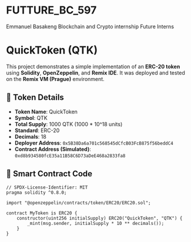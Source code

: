 # FUTTURE_BC_597
Emmanuel Basakeng Blockchain and Crypto internship Future Interns
# QuickToken (QTK)

This project demonstrates a simple implementation of an **ERC-20 token** using **Solidity**, **OpenZeppelin**, and **Remix IDE**. It was deployed and tested on the **Remix VM (Prague)** environment.

## 🚀 Token Details

- **Token Name**: QuickToken  
- **Symbol**: QTK  
- **Total Supply**: 1000 QTK (1000 * 10^18 units)  
- **Standard**: ERC-20  
- **Decimals**: 18  
- **Deployer Address**: `0x5B38Da6a701c568545dCfcB03FcB875f56beddC4`  
- **Contract Address (Simulated)**: `0xd8b934580fcE35a11B58C6D73aDeE468a2833fa8`  

## 📜 Smart Contract Code

```solidity
// SPDX-License-Identifier: MIT
pragma solidity ^0.8.0;

import "@openzeppelin/contracts/token/ERC20/ERC20.sol";

contract MyToken is ERC20 {
    constructor(uint256 initialSupply) ERC20("QuickToken", "QTK") {
        _mint(msg.sender, initialSupply * 10 ** decimals());
    }
}
